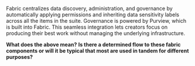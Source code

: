 Fabric centralizes data discovery, administration, and governance by automatically applying permissions and inheriting data sensitivity labels across all the items in the suite. Governance is powered by Purview, which is built into Fabric. This seamless integration lets creators focus on producing their best work without managing the underlying infrastructure.

**What does the above mean?**
**Is there a determined flow to these fabric components or will it be typical that most are used in tandem for different purposes?**
